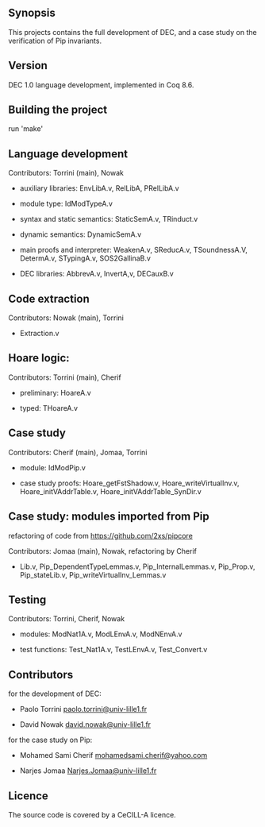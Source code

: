 
## Synopsis

This projects contains the full development of DEC, and a case study
on the verification of Pip invariants.

## Version

DEC 1.0 language development, implemented in Coq 8.6.

## Building the project

  run 'make'

## Language development

Contributors: Torrini (main), Nowak

* auxiliary libraries: EnvLibA.v, RelLibA, PRelLibA.v

* module type: IdModTypeA.v

* syntax and static semantics: StaticSemA.v, TRinduct.v

* dynamic semantics: DynamicSemA.v

* main proofs and interpreter: WeakenA.v, SReducA.v, TSoundnessA.V, DetermA.v, STypingA.v, SOS2GallinaB.v

* DEC libraries: AbbrevA.v, InvertA,v, DECauxB.v

## Code extraction

Contributors: Nowak (main), Torrini

* Extraction.v

## Hoare logic: 

Contributors: Torrini (main), Cherif

* preliminary: HoareA.v

* typed: THoareA.v

## Case study

Contributors: Cherif (main), Jomaa, Torrini

* module: IdModPip.v

* case study proofs:
     Hoare_getFstShadow.v, Hoare_writeVirtualInv.v, Hoare_initVAddrTable.v, Hoare_initVAddrTable_SynDir.v

## Case study: modules imported from Pip

refactoring of code from https://github.com/2xs/pipcore

Contributors: Jomaa (main), Nowak, refactoring by Cherif

* Lib.v, Pip_DependentTypeLemmas.v, Pip_InternalLemmas.v, Pip_Prop.v,
  Pip_stateLib.v, Pip_writeVirtualInv_Lemmas.v

## Testing

Contributors: Torrini, Cherif, Nowak

* modules: ModNat1A.v, ModLEnvA.v, ModNEnvA.v

* test functions: Test_Nat1A.v, TestLEnvA.v, Test_Convert.v

## Contributors

for the development of DEC:

* Paolo Torrini <paolo.torrini@univ-lille1.fr>

* David Nowak <david.nowak@univ-lille1.fr>

for the case study on Pip:

* Mohamed Sami Cherif <mohamedsami.cherif@yahoo.com>

* Narjes Jomaa <Narjes.Jomaa@univ-lille1.fr>

## Licence

  The source code is covered by a CeCILL-A licence.
